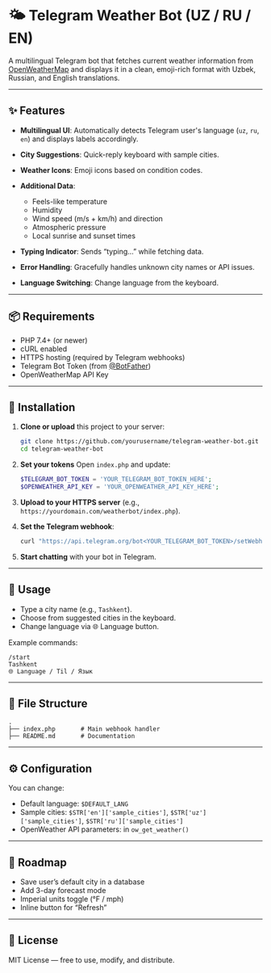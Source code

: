 # 🌤 Telegram Weather Bot (UZ / RU / EN)

A multilingual Telegram bot that fetches current weather information from [OpenWeatherMap](https://openweathermap.org/) and displays it in a clean, emoji-rich format with Uzbek, Russian, and English translations.

---

## ✨ Features

* **Multilingual UI**: Automatically detects Telegram user's language (`uz`, `ru`, `en`) and displays labels accordingly.
* **City Suggestions**: Quick-reply keyboard with sample cities.
* **Weather Icons**: Emoji icons based on condition codes.
* **Additional Data**:

  * Feels-like temperature
  * Humidity
  * Wind speed (m/s + km/h) and direction
  * Atmospheric pressure
  * Local sunrise and sunset times
* **Typing Indicator**: Sends “typing…” while fetching data.
* **Error Handling**: Gracefully handles unknown city names or API issues.
* **Language Switching**: Change language from the keyboard.

---

## 📦 Requirements

* PHP 7.4+ (or newer)
* cURL enabled
* HTTPS hosting (required by Telegram webhooks)
* Telegram Bot Token (from [@BotFather](https://t.me/BotFather))
* OpenWeatherMap API Key

---

## 🔧 Installation

1. **Clone or upload** this project to your server:

   ```bash
   git clone https://github.com/yourusername/telegram-weather-bot.git
   cd telegram-weather-bot
   ```

2. **Set your tokens**
   Open `index.php` and update:

   ```php
   $TELEGRAM_BOT_TOKEN = 'YOUR_TELEGRAM_BOT_TOKEN_HERE';
   $OPENWEATHER_API_KEY = 'YOUR_OPENWEATHER_API_KEY_HERE';
   ```

3. **Upload to your HTTPS server** (e.g., `https://yourdomain.com/weatherbot/index.php`).

4. **Set the Telegram webhook**:

   ```bash
   curl "https://api.telegram.org/bot<YOUR_TELEGRAM_BOT_TOKEN>/setWebhook?url=https://yourdomain.com/weatherbot/index.php"
   ```

5. **Start chatting** with your bot in Telegram.

---

## 📝 Usage

* Type a city name (e.g., `Tashkent`).
* Choose from suggested cities in the keyboard.
* Change language via 🌐 Language button.

Example commands:

```
/start
Tashkent
🌐 Language / Til / Язык
```

---

## 📂 File Structure

```
.
├── index.php       # Main webhook handler
├── README.md       # Documentation
```

---

## ⚙ Configuration

You can change:

* Default language: `$DEFAULT_LANG`
* Sample cities: `$STR['en']['sample_cities']`, `$STR['uz']['sample_cities']`, `$STR['ru']['sample_cities']`
* OpenWeather API parameters: in `ow_get_weather()`

---

## 🚀 Roadmap

* Save user’s default city in a database
* Add 3-day forecast mode
* Imperial units toggle (°F / mph)
* Inline button for “Refresh”

---

## 📜 License

MIT License — free to use, modify, and distribute.
